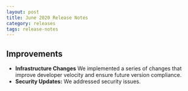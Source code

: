 ```yaml
---
layout: post
title: June 2020 Release Notes
category: releases
tags: release-notes
---
```


## Improvements

* **Infrastructure Changes** We implemented a series of changes that improve developer velocity and ensure future version compliance. 
* **Security Updates:** We addressed security issues.